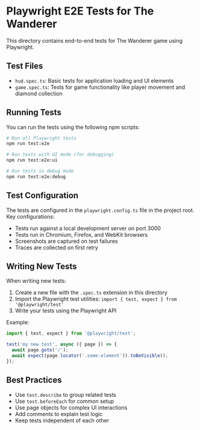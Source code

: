 # Playwright E2E Tests for The Wanderer

This directory contains end-to-end tests for The Wanderer game using Playwright.

## Test Files

- `hud.spec.ts`: Basic tests for application loading and UI elements
- `game.spec.ts`: Tests for game functionality like player movement and diamond collection

## Running Tests

You can run the tests using the following npm scripts:

```bash
# Run all Playwright tests
npm run test:e2e

# Run tests with UI mode (for debugging)
npm run test:e2e:ui

# Run tests in debug mode
npm run test:e2e:debug
```

## Test Configuration

The tests are configured in the `playwright.config.ts` file in the project root. Key configurations:

- Tests run against a local development server on port 3000
- Tests run in Chromium, Firefox, and WebKit browsers
- Screenshots are captured on test failures
- Traces are collected on first retry

## Writing New Tests

When writing new tests:

1. Create a new file with the `.spec.ts` extension in this directory
2. Import the Playwright test utilities: `import { test, expect } from '@playwright/test'`
3. Write your tests using the Playwright API

Example:

```typescript
import { test, expect } from '@playwright/test';

test('my new test', async ({ page }) => {
  await page.goto('/');
  await expect(page.locator('.some-element')).toBeVisible();
});
```

## Best Practices

- Use `test.describe` to group related tests
- Use `test.beforeEach` for common setup
- Use page objects for complex UI interactions
- Add comments to explain test logic
- Keep tests independent of each other